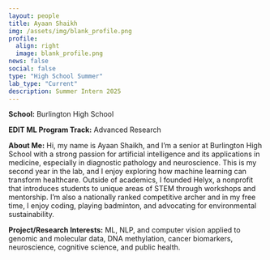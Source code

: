 ```yaml
---
layout: people
title: Ayaan Shaikh
img: /assets/img/blank_profile.png
profile:
  align: right
  image: blank_profile.png
news: false
social: false
type: "High School Summer"
lab_type: "Current"
description: Summer Intern 2025
---
```


**School:** Burlington High School

**EDIT ML Program Track:**
Advanced Research

**About Me:**
Hi, my name is Ayaan Shaikh, and I’m a senior at Burlington High School with a strong passion for artificial intelligence and its applications in medicine, especially in diagnostic pathology and neuroscience. This is my second year in the lab, and I enjoy exploring how machine learning can transform healthcare. Outside of academics, I founded Helyx, a nonprofit that introduces students to unique areas of STEM through workshops and mentorship. I’m also a nationally ranked competitive archer and in my free time, I enjoy coding, playing badminton, and advocating for environmental sustainability.

**Project/Research Interests:**
ML, NLP, and computer vision applied to genomic and molecular data, DNA methylation, cancer biomarkers, neuroscience, cognitive science, and public health.
    